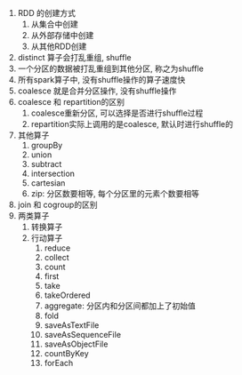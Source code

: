 1. RDD 的创建方式
    1. 从集合中创建
    2. 从外部存储中创建
    3. 从其他RDD创建
2. distinct 算子会打乱重组, shuffle
3. 一个分区的数据被打乱重组到其他分区, 称之为shuffle
4. 所有spark算子中, 没有shuffle操作的算子速度快
5. coalesce 就是合并分区操作, 没有shuffle操作
6. coalesce 和 repartition的区别
    1. coalesce重新分区, 可以选择是否进行shuffle过程
    2. repartition实际上调用的是coalesce, 默认时进行shuffle的
7. 其他算子
    1. groupBy
    2. union
    3. subtract
    4. intersection
    5. cartesian
    6. zip: 分区数要相等, 每个分区里的元素个数要相等
8. join 和 cogroup的区别
9. 两类算子
    1. 转换算子
    2. 行动算子
        1. reduce
        2. collect
        3. count
        4. first
        5. take
        6. takeOrdered
        7. aggregate: 分区内和分区间都加上了初始值
        8. fold
        9. saveAsTextFile
        10. saveAsSequenceFile
        11. saveAsObjectFile
        12. countByKey
        13. forEach